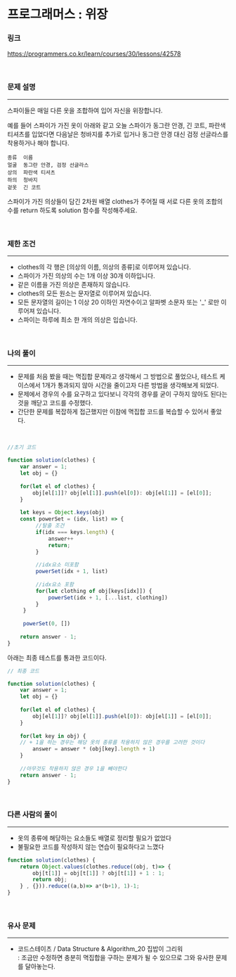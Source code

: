 프로그래머스 : 위장
===
### 링크
https://programmers.co.kr/learn/courses/30/lessons/42578

<br>

### 문제 설명
---
스파이들은 매일 다른 옷을 조합하여 입어 자신을 위장합니다.

예를 들어 스파이가 가진 옷이 아래와 같고 오늘 스파이가 동그란 안경, 긴 코트, 파란색 티셔츠를 입었다면 다음날은 청바지를 추가로 입거나 동그란 안경 대신 검정 선글라스를 착용하거나 해야 합니다.
```
종류	이름
얼굴	동그란 안경, 검정 선글라스
상의	파란색 티셔츠
하의	청바지
겉옷	긴 코트
```
스파이가 가진 의상들이 담긴 2차원 배열 clothes가 주어질 때 서로 다른 옷의 조합의 수를 return 하도록 solution 함수를 작성해주세요.



<br>

### 제한 조건
---
- clothes의 각 행은 [의상의 이름, 의상의 종류]로 이루어져 있습니다.
- 스파이가 가진 의상의 수는 1개 이상 30개 이하입니다.
- 같은 이름을 가진 의상은 존재하지 않습니다.
- clothes의 모든 원소는 문자열로 이루어져 있습니다.
- 모든 문자열의 길이는 1 이상 20 이하인 자연수이고 알파벳 소문자 또는 '_' 로만 이루어져 있습니다.
- 스파이는 하루에 최소 한 개의 의상은 입습니다.
<br>


### 나의 풀이
---
- 문제를 처음 봤을 때는 멱집합 문제라고 생각해서 그 방법으로 풀었으나, 테스트 케이스에서 1개가 통과되지 않아 시간을 줄이고자 다른 방법을 생각해보게 되었다.
- 문제에서 경우의 수를 요구하고 있다보니 각각의 경우를 굳이 구하지 않아도 된다는 것을 깨닫고 코드를 수정했다.
- 간단한 문제를 복잡하게 접근했지만 이참에 멱집합 코드를 복습할 수 있어서 좋았다. 
<br>

```js
//초기 코드

function solution(clothes) {
    var answer = 1;
    let obj = {}
    
    for(let el of clothes) {
        obj[el[1]]? obj[el[1]].push(el[0]): obj[el[1]] = [el[0]];
    }
    
    let keys = Object.keys(obj)
    const powerSet = (idx, list) => {
         //탈출 조건
         if(idx === keys.length) {
             answer++
             return;
         }
        
         //idx요소 미포함
         powerSet(idx + 1, list)
        
         //idx요소 포함
         for(let clothing of obj[keys[idx]]) {
             powerSet(idx + 1, [...list, clothing])
         }
     }
    
     powerSet(0, [])
    
    return answer - 1;
}
```

아래는 최종 테스트를 통과한 코드이다.
```js
// 최종 코드

function solution(clothes) {
    var answer = 1;
    let obj = {}
    
    for(let el of clothes) {
        obj[el[1]]? obj[el[1]].push(el[0]): obj[el[1]] = [el[0]];
    }
    
    for(let key in obj) {
    // + 1을 하는 경우는 해당 옷의 종류를 착용하지 않은 경우를 고려한 것이다
        answer = answer * (obj[key].length + 1)
    }
    
    //아무것도 착용하지 않은 경우 1을 빼야한다
    return answer - 1;
}
```
<br>

### 다른 사람의 풀이
---
- 옷의 종류에 해당하는 요소들도 배열로 정리할 필요가 없었다
- 불필요한 코드를 작성하지 않는 연습이 필요하다고 느꼈다

```js
function solution(clothes) {
    return Object.values(clothes.reduce((obj, t)=> {
        obj[t[1]] = obj[t[1]] ? obj[t[1]] + 1 : 1;
        return obj;
    } , {})).reduce((a,b)=> a*(b+1), 1)-1;    
}
```

<br>

### 유사 문제
---
- 코드스테이츠 / Data Structure & Algorithm_20 집밥이 그리워\
: 조금만 수정하면 충분히 멱집합을 구하는 문제가 될 수 있으므로 그와 유사한 문제를 달아놓는다.

<br>
